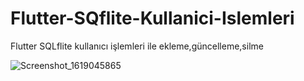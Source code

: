
# Flutter-SQflite-Kullanici-Islemleri
Flutter SQLflite kullanıcı işlemleri ile ekleme,güncelleme,silme


![Screenshot_1619045865](https://user-images.githubusercontent.com/79018972/115632164-d3e88500-a30f-11eb-9d56-4f9ca6f88ed1.png)
